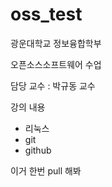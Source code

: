 # oss_test

광운대학교 정보융합학부

오픈소스소프트웨어 수업

담당 교수 : 박규동 교수

강의 내용
 - 리눅스
 - git
 - github

이거 한번 pull 해봐
